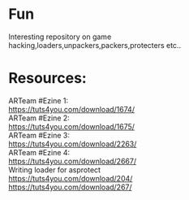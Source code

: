 # Fun
Interesting repository on game hacking,loaders,unpackers,packers,protecters etc..

# Resources: 

ARTeam #Ezine 1: <br/>
https://tuts4you.com/download/1674/ <br/>
ARTeam #Ezine 2: <br/>
https://tuts4you.com/download/1675/ <br/>
ARTeam #Ezine 3: <br/>
https://tuts4you.com/download/2263/ <br/>
ARTeam #Ezine 4: <br/>
https://tuts4you.com/download/2667/ <br/>
Writing loader for asprotect <br/>
https://tuts4you.com/download/204/ <br/>
https://tuts4you.com/download/267/ <br/>
